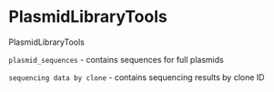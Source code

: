 # PlasmidLibraryTools
PlasmidLibraryTools

`plasmid_sequences` - contains sequences for full plasmids 

`sequencing data by clone` - contains sequencing results by clone ID

